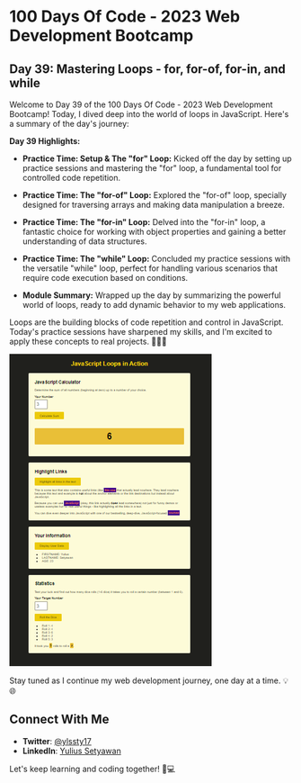 # 100 Days Of Code - 2023 Web Development Bootcamp

## Day 39: Mastering Loops - for, for-of, for-in, and while

Welcome to Day 39 of the 100 Days Of Code - 2023 Web Development Bootcamp! Today, I dived deep into the world of loops in JavaScript. Here's a summary of the day's journey:

**Day 39 Highlights:**

- **Practice Time: Setup & The "for" Loop:** Kicked off the day by setting up practice sessions and mastering the "for" loop, a fundamental tool for controlled code repetition.

- **Practice Time: The "for-of" Loop:** Explored the "for-of" loop, specially designed for traversing arrays and making data manipulation a breeze.

- **Practice Time: The "for-in" Loop:** Delved into the "for-in" loop, a fantastic choice for working with object properties and gaining a better understanding of data structures.

- **Practice Time: The "while" Loop:** Concluded my practice sessions with the versatile "while" loop, perfect for handling various scenarios that require code execution based on conditions.

- **Module Summary:** Wrapped up the day by summarizing the powerful world of loops, ready to add dynamic behavior to my web applications.

Loops are the building blocks of code repetition and control in JavaScript. Today's practice sessions have sharpened my skills, and I'm excited to apply these concepts to real projects. 🚀👨‍💻

![Day 39 Preview](preview.PNG)

Stay tuned as I continue my web development journey, one day at a time. 💡🌐

## Connect With Me

- **Twitter**: [@ylssty17](https://twitter.com/ylssty17)
- **LinkedIn**: [Yulius Setyawan](https://linkedin.com/in/yulius17)

Let's keep learning and coding together! 🌟💻
